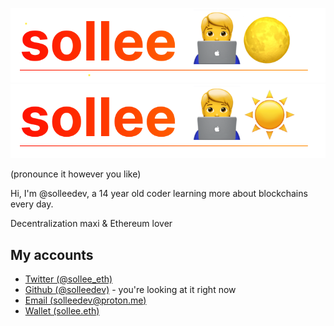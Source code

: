 ![Sollee](./assets/20221011_172709_name_header_darksollee.svg#gh-dark-mode-only)
![Sollee](./assets/20221011_172709_name_headersollee.svg#gh-light-mode-only)


(pronounce it however you like)

Hi, I'm @solleedev, a 14 year old coder learning more about blockchains every day.

Decentralization maxi & Ethereum lover

## My accounts

- [Twitter (@sollee_eth)](https://twitter.com/sollee_eth)
- [Github (@solleedev)](https://github.com/solleedev) - you're looking at it right now
- [Email (solleedev@proton.me)](mailto://solleedev@proton.me)
- [Wallet (sollee.eth)](https://etherscan.io/address/sollee.eth)
